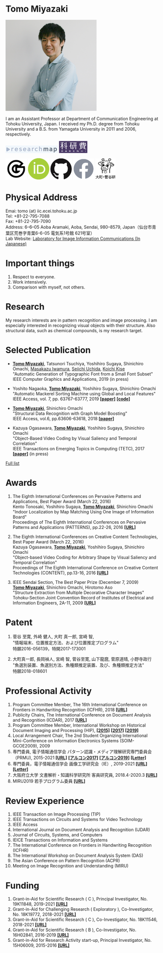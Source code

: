 # **Tomo Miyazaki**

<img src="./imgs/miyazaki.jpg" width=300 height=300 alt="Tomo Miyazaki">

I am an Assistant Professor at Department of Communication Engineering at Tohoku University, Japan. I received my Ph.D. degree from Tohoku University and a B.S. from Yamagata University in 2011 and 2006, respectively.

<a href="https://researchmap.jp/7000017763/"><img src="./imgs/researchmap.gif"></a>
<a href="https://nrid.nii.ac.jp/nrid/1000010755101/"><img src="./imgs/whiteKAKENHIlogoS_jp.jpg" height=40></a>

<a href="https://scholar.google.co.jp/citations?user=Utjz8l8AAAAJ&hl=ja"><img src="./imgs/google_96px.png" height=70></a>
<a href="https://orcid.org/0000-0001-5205-0542"><img src="./imgs/ORCIDiD_icon64x64.png" height=70></a>
<a href="https://github.com/tomomiyazaki"><img src="./imgs/GitHub-Mark-120px-plus.png" height=70></a>
<a href="https://www.facebook.com/tomo.miyazaki.16"><img src="./imgs/f_logo_RGB-Grey_58.png" height=70></a>
<a href="http://www.iic.ecei.tohoku.ac.jp/index.html"><img src="./imgs/iiclab-dark.png" height=70></a>


# Physical Address
Emai: tomo (at) iic.ecei.tohoku.ac.jp  
Tel: +81-22-795-7088  
Fax: +81-22-795-7090  
Address: 6–6–05 Aoba Aramaki, Aoba, Sendai, 980–8579, Japan（仙台市青葉区荒巻字青葉6-6-05 電気系1号館 621号室）  
Lab Website: [Laboratory for Image Information Communications (In Japanese)](http://www.iic.ecei.tohoku.ac.jp/index.html)



# Important things
1. Respect to everyone.
1. Work intensively.
1. Comparison with myself, not others.


# Research
My research interests are in pattern recognition and image processing.
I am especially interested in recognizing visual objects with their structure.
Also structural data, such as chemical compounds, is my research target.


# Selected Publication
+ <u>**Tomo Miyazaki**</u>, Tatsunori Tsuchiya, Yoshihiro Sugaya, Shinichiro Omachi, [Masakazu Iwamura](http://www.m.cs.osakafu-u.ac.jp/~masa/index-e_old.shtml), [Seiichi Uchida](http://human.ait.kyushu-u.ac.jp/~uchida/index-e.html), [Koichi Kise](http://www.m.cs.osakafu-u.ac.jp/~kise/index_e.html)  
"Automatic Generation of Typographic Font from a Small Font Subset"  
IEEE Computer Graphics and Applications, 2019 (in press)

+ Yoshito Nagaoka, <u>**Tomo Miyazaki**</u>, Yoshihiro Sugaya,  Shinichiro Omachi  
"Automatic Mackerel Sorting Machine using Global and Local Features"  
IEEE Access, vol. 7, pp. 63767-63777, 2019 [**[paper]**](https://doi.org/10.1109/ACCESS.2019.2917554) [**[code]**](https://github.com/yoyoyo-yo/glcc-frcn.pytorch)  

+ <u>**Tomo Miyazaki**</u>, Shinichiro Omachi  
"Structural Data Recognition with Graph Model Boosting"  
IEEE Access, vol.6, pp.63606-63618, 2018 [**[paper]**](https://doi.org/10.1109/ACCESS.2018.2876860)  

+ Kazuya Ogasawara, <u>**Tomo Miyazaki**</u>, Yoshihiro Sugaya, Shinichiro Omachi  
"Object-Based Video Coding by Visual Saliency and Temporal Correlation"  
IEEE Transactions on Emerging Topics in Computing (TETC), 2017 [**[paper]**](https://doi.org/10.1109/TETC.2017.2695640) (in press)

[Full list](./publications.html)



# Awards
1. The Eighth International Conferences on Pervasive Patterns and Applications, Best Paper Award (March 22, 2016)  
Kento Tonosaki, Yoshihiro Sugaya, <u>**Tomo Miyazaki**</u>, Shinichiro Omachi  
"Indoor Localization by Map Matching Using One Image of Information Board"  
Proceedings of The Eighth International Conferences on Pervasive Patterns and Applications (PATTERNS), pp.22-26, 2016 [**[URL]**](http://www.iaria.org/conferences2016/AwardsPATTERNS16.html)   

1. The Eighth International Conferences on Creative Content Technologies, Best Paper Award (March 22, 2016)  
Kazuya Ogasawara, <u>**Tomo Miyazaki**</u>, Yoshihiro Sugaya, Shinichiro Omachi  
"Object-based Video Coding for Arbitrary Shape by Visual Saliency and Temporal Correlation"  
Proceedings of The Eighth International Conference on Creative Content Technologies (CONTENT), pp.13-16, 2016 [**[URL]**](http://www.iaria.org/conferences2016/AwardsCONTENT16.html)  

1. IEEE Sendai Section, The Best Paper Prize (December 7, 2009)  
<u>**Tomo Miyazaki**</u>, Shinichiro Omachi, Hirotomo Aso  
"Structure Extraction from Multiple Decorative Character Images"  
Tohoku-Section Joint Convention Record of Institutes of Electrical and Information Engineers, 2A-11, 2009 [**[URL]**](http://www.ecei.tohoku.ac.jp/ieee-sendai/event/2009.html)


# Patent
1. 菅谷 至寛, 外崎 健人, 大町 真一郎, 宮崎 智,  
"情報端末、位置推定方法、および位置推定プログラム"  
特願2016-056139，特開2017-173001

2. 大町真一郎, 長岡禎人, 宮崎 智, 菅谷至寛, 山下龍麿, 菅原道晴, 小野寺政行  
"魚選別装置、魚選別方法、魚種類推定装置、及び、魚種類推定方法"  
特願2018-018601



# Professional Activity
1. Program Committee Member, The 16th International Conference on
Frontiers in Handwriting Recognition (ICFHR), 2018 [**[URL]**](http://icfhr2018.org/organization.html)
1. Publicity Chairs, The International Conference on Document Analysis and Recognition (ICDAR), 2017 [**[URL]**](http://u-pat.org/ICDAR2017/info_people.php)
1. Program Committee Member, International Workshop on Historical Document Imaging and Processing (HIP), [**[2015]**](http://hip2015.irisa.fr/people/) [**[2017]**](http://events.unifr.ch/hip2017/people/)
[**[2019]**](https://www.primaresearch.org/hip2019/people)
1. Local Arrangement Chair, The 2nd Student Organizing International Mini-Conference on Information Electronics
Systems (SOIM-GCOE2009), 2009
1. 専門委員, 電子情報通信学会 パターン認識・メディア理解研究専門委員会（PRMU), 2015-2021 [**[URL]**](http://www.ieice.org/iss/prmu/jpn/yakuin.html) [**[アルコン2017]**](https://sites.google.com/view/alcon2017prmu/) [**[アルコン2019]**](https://sites.google.com/view/alcon2019) [**[Letter]**](./imgs/Letter_PRMU.pdf)
1. 専門委員，電子情報通信学会 画像工学研究会（IE）, 2019-2021 [**[URL]**](https://www.ieice.org/iss/ie/jpn/) [**[Letter]**](./imgs/Letter_IE.pdf)
1. 大阪府立大学 文書解析・知識科学研究所 客員研究員, 2018.4-2020.3 [**[URL]**](https://www.osakafu-u.ac.jp/academics/orp/21c/idaks/)
1. MIRU2019 若手プログラム委員 [**[URL]**](http://cvim.ipsj.or.jp/MIRU2019/index.php?id=wakate-committee)

# Review Experience
1. IEEE Transaction on Image Processing (TIP)
1. IEEE Transactions on Circuits and Systems for Video Technology
1. IEEE Access
1. International Journal on Document Analysis and Recognition (IJDAR)
1. Journal of Circuits, Systems, and Computers
1. IEICE Transactions on Information and Systems
1. The International Conference on Frontiers in Handwriting Recognition
(ICFHR)
1. The International Workshop on Document Analysis System (DAS)
1. The Asian Conference on Pattern Recognition (ACPR)
1. Meeting on Image Recognition and Understanding (MIRU)


# Funding
1. Grant-in-Aid for Scientific Research ( C ), Principal Investigator, No. 19K11848, 2019-2021 [**[URL]**](https://kaken.nii.ac.jp/en/grant/KAKENHI-PROJECT-19K11848/)
1. Grant-in-Aid for Challenging Research ( Exploratory ), Co-Investigator, No. 18K19772, 2018-2021 [**[URL]**](https://kaken.nii.ac.jp/en/grant/KAKENHI-PROJECT-18K19772/)
1. Grant-in-Aid for Scientific Research ( C ), Co-Investigator, No. 18K11546, 2018-2021 [**[URL]**](https://kaken.nii.ac.jp/en/grant/KAKENHI-PROJECT-18K11546/)
1. Grant-in-Aid for Scientific Research ( B ), Co-Investigator, No. 16H02841, 2016-2019 [**[URL]**](https://kaken.nii.ac.jp/en/grant/KAKENHI-PROJECT-16H02841/)
1. Grant-in-Aid for Research Activity start-up, Principal Investigator, No. 15H06009, 2015-2016 [**[URL]**](https://kaken.nii.ac.jp/en/grant/KAKENHI-PROJECT-15H06009/)




<!--
1. 独立行政法人日本学術振興会, 科研費, 挑戦的研究()萌芽), 課題番号18K19772, 2018-
1. 独立行政法人日本学術振興会, 科研費, 基盤(B), 研究分担者, 課題番号16H02841, 2016-
1. 独立行政法人日本学術振興会, 科研費, 研究活動スタート支援, 研究代表者, 課題番号15H06009, 2015-2016
-->

<!--
# Reference
* [Grauman](http://www.cs.utexas.edu/~grauman/)
* [Greg](http://www.cs.sfu.ca/~mori/)
* [Alex burg](http://acberg.com/)
-->
